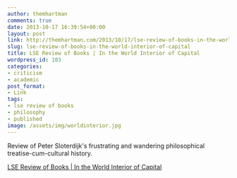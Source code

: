 ```yaml
---
author: themhartman
comments: true
date: 2013-10-17 16:39:54+00:00
layout: post
link: http://themhartman.com/2013/10/17/lse-review-of-books-in-the-world-interior-of-capital/
slug: lse-review-of-books-in-the-world-interior-of-capital
title: LSE Review of Books | In the World Interior of Capital
wordpress_id: 103
categories:
- criticism
- academic
post_format:
- Link
tags:
- lse review of books
- philosophy
- published
image: /assets/img/worldinterior.jpg
---
```


Review of Peter Sloterdijk's frustrating and wandering philosophical treatise-cum-cultural history.

[LSE Review of Books | In the World Interior of Capital](http://blogs.lse.ac.uk/lsereviewofbooks/2013/10/17/book-review-in-the-world-interior-of-capital/)
